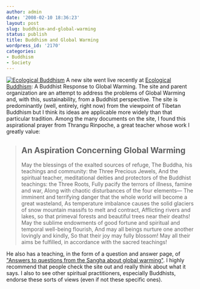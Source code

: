 ```yaml
---
author: admin
date: '2008-02-10 18:36:23'
layout: post
slug: buddhism-and-global-warming
status: publish
title: Buddhism and Global Warming
wordpress_id: '2170'
categories:
- Buddhism
- Society
---
```


[![Ecological
Buddhism](http://farm3.static.flickr.com/2251/2256893902_425fd95b05_o.jpg)](http://www.flickr.com/photos/albill/2256893902/ "Ecological Buddhism by albill, on Flickr")
A new site went live recently at [Ecological
Buddhism](http://www.ecobuddhism.org): A Buddhist Response to Global
Warming. The site and parent organization are an attempt to address the
problems of Global Warming and, with this, sustainability, from a
Buddhist perspective. The site is predominantly (well, entirely, right
now) from the viewpoint of Tibetan Buddhism but I think its ideas are
applicable more widely than that particular tradition. Among the many
documents on the site, I found this aspirational prayer from Thrangu
Rinpoche, a great teacher whose work I greatly value:

> ## An Aspiration Concerning Global Warming
>
> May the blessings of the exalted sources of refuge, The Buddha, his
> teachings and community: the Three Precious Jewels, And the spiritual
> teacher, meditational deities and protectors of the Buddhist
> teachings: the Three Roots, Fully pacify the terrors of illness,
> famine and war, Along with chaotic disturbances of the four elements—
> The imminent and terrifying danger that the whole world will become a
> great wasteland, As temperature imbalance causes the solid glaciers of
> snow mountain massifs to melt and contract, Afflicting rivers and
> lakes, so that primeval forests and beautiful trees near their deaths!
> May the sublime endowments of good fortune and spiritual and temporal
> well-being flourish, And may all beings nurture one another lovingly
> and kindly, So that their joy may fully blossom! May all their aims be
> fulfilled, in accordance with the sacred teachings!

He also has a teaching, in the form of a question and answer page, of
["Answers to questions from the Sangha about global
warming"](http://www.ecobuddhism.org/spiritual-wisdom.php?id=2). I
highly recommend that people check the site out and really think about
what it says. I also to see other spiritual practitioners, especially
Buddhists, endorse these sorts of views (even if not these specific
ones).
